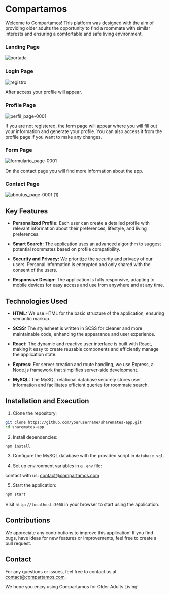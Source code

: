 # Compartamos

Welcome to Compartamos!
This platform was designed with the aim of providing older adults the opportunity to find a roommate with similar interests and ensuring a comfortable and safe living environment.

### Landing Page
![portada](https://github.com/elenavesc/Compartamos/assets/147326237/91c91f45-88d1-492b-a736-6c19c36a9922)

### Login Page
![registro](https://github.com/elenavesc/Compartamos/assets/147326237/46db58f7-2360-4d79-9653-3066808ebf2f)

After access your profile will appear.

### Profile Page

![perfil_page-0001](https://github.com/elenavesc/Compartamos/assets/147326237/b7e4652e-e2ca-42be-8d42-ac3b6350c94d)

If you are not registered, the form page will appear where you will fill out your information and generate your profile. You can also access it from the profile page if you want to make any changes.

### Form Page

![formulario_page-0001](https://github.com/elenavesc/Compartamos/assets/147326237/0c27c0b5-008d-4b66-88ee-44399b0c0a95)

On the contact page you will find more information about the app.

### Contact Page

![aboutus_page-0001 (1)](https://github.com/elenavesc/Compartamos/assets/147326237/1492809f-7642-493b-b798-49240f74630c)


## Key Features

- **Personalized Profile:** Each user can create a detailed profile with relevant information about their preferences, lifestyle, and living preferences.

- **Smart Search:** The application uses an advanced algorithm to suggest potential roommates based on profile compatibility.

- **Security and Privacy:** We prioritize the security and privacy of our users. Personal information is encrypted and only shared with the consent of the users.

- **Responsive Design:** The application is fully responsive, adapting to mobile devices for easy access and use from anywhere and at any time.

## Technologies Used

- **HTML:** We use HTML for the basic structure of the application, ensuring semantic markup.

- **SCSS:** The stylesheet is written in SCSS for cleaner and more maintainable code, enhancing the appearance and user experience.

- **React:** The dynamic and reactive user interface is built with React, making it easy to create reusable components and efficiently manage the application state.

- **Express:** For server creation and route handling, we use Express, a Node.js framework that simplifies server-side development.

- **MySQL:** The MySQL relational database securely stores user information and facilitates efficient queries for roommate search.

## Installation and Execution

1. Clone the repository:

```bash
git clone https://github.com/yourusername/sharemates-app.git
cd sharemates-app
```

2. Install dependencies:

```bash
npm install
```

3. Configure the MySQL database with the provided script in `database.sql`.

4. Set up environment variables in a `.env` file:

contact with us: contact@compartamos.com

5. Start the application:

```bash
npm start
```

Visit `http://localhost:3000` in your browser to start using the application.

## Contributions

We appreciate any contributions to improve this application! If you find bugs, have ideas for new features or improvements, feel free to create a pull request.

## Contact

For any questions or issues, feel free to contact us at [contact@compartamos.com](mailto:contact@compartamos.com).

We hope you enjoy using Compartamos for Older Adults Living!
